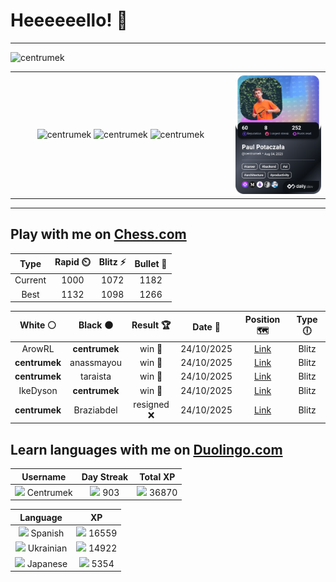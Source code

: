 # Heeeeeello! 👋

----

<div>
    <img
        src="https://komarev.com/ghpvc/?username=centrumek&label=visitors&color=0e75b6&style=flat"
        alt="centrumek"
    />
</div>

<table>
  <tbody>
    <tr>
      <td align="center" width="70%" colspan="2">
        <img 
            src="https://github-readme-stats.vercel.app/api?username=centrumek&show_icons=true&count_private=true&theme=dark&hide_border=true&hide=issues,contribs&bg_color=00000000"
            alt="centrumek"
          />
        <img
            src="https://github-readme-stats.vercel.app/api/top-langs/?username=centrumek&layout=compact&hide_border=true&theme=dark&bg_color=00000000&langs_count=6&exclude_repo=air-statistic-app"
            alt="centrumek"
        />
        <img 
            src="https://github-readme-streak-stats.herokuapp.com?user=centrumek&theme=dark&hide_border=true&background=FFFFFF00"
            alt="centrumek"
        />
      </td>
      <td width="30%" rowspan="2">
        <a href="https://app.daily.dev/centrumek">
          <img
            src="./devcard.png"
            alt="centrumek"
          />
        </a>
      </td>
    </tr>
  </tbody>
</table>

---

## Play with me on [Chess.com](https://www.chess.com/member/centrumek)

<div align="center">
<!--START_SECTION:chessStats-->
<!-- Automatically generated with https://github.com/Balastrong/chess-stats-action -->

| Type | Rapid ⏲️ | Blitz ⚡ | Bullet 🔫 |
|:---:|:---:|:---:|:---:|
| Current | 1000 | 1072 | 1182 |
| Best | 1132 | 1098 | 1266 |

| White ⚪ | Black ⚫ | Result 🏆 | Date 📅 | Position 🗺️ | Type 🕕 |
|:---:|:---:|:---:|:---:|:---:|:---:|
| ArowRL | **centrumek** | win 🥇 | 24/10/2025 | <a href="http://www.ee.unb.ca/cgi-bin/tervo/fen.pl?select=3rk2r/pp1b4/8/2Q1p1q1/2P1P3/3P1p2/PP3P2/R5qK w k - 0 30">Link</a> | Blitz |
| **centrumek** | anassmayou | win 🥇 | 24/10/2025 | <a href="http://www.ee.unb.ca/cgi-bin/tervo/fen.pl?select=1r1r4/3Rk2p/2P3p1/1pK1ppP1/2b1p2P/4P3/1Q3P2/8 b - - 3 44">Link</a> | Blitz |
| **centrumek** | taraista | win 🥇 | 24/10/2025 | <a href="http://www.ee.unb.ca/cgi-bin/tervo/fen.pl?select=5Bkq/p1pR1Q2/2P1p2p/1P4p1/P3P3/8/2P1K2P/8 b - - 4 34">Link</a> | Blitz |
| IkeDyson | **centrumek** | win 🥇 | 24/10/2025 | <a href="http://www.ee.unb.ca/cgi-bin/tervo/fen.pl?select=r3k3/1p1npp2/p1p3p1/8/PP1Pp1P1/1NP2r2/4K1q1/7R w q - 0 23">Link</a> | Blitz |
| **centrumek** | Braziabdel | resigned ❌ | 24/10/2025 | <a href="http://www.ee.unb.ca/cgi-bin/tervo/fen.pl?select=r1q2rk1/1p3ppp/4pn2/P7/3p4/PQR5/2P3PP/5RK1 b - - 0 20">Link</a> | Blitz |

<!--END_SECTION:chessStats-->
</div>

## Learn languages with me on [Duolingo.com](https://www.duolingo.com/profile/Centrumek)

<div align="center">
<!--START_SECTION:duolingoStats-->
<!-- Automatically generated with https://github.com/centrumek/duolingo-readme-stats-->

| Username | Day Streak | Total XP |
|:---:|:---:|:---:|
| <img src="https://raw.githubusercontent.com/centrumek/duolingo-readme-stats/main/assets/duolingo.png" height="12"> Centrumek | <img src="https://raw.githubusercontent.com/centrumek/duolingo-readme-stats/main/assets/streakinactive.svg" height="12"> 903 | <img src="https://raw.githubusercontent.com/centrumek/duolingo-readme-stats/main/assets/xp.svg" height="12"> 36870 |

| Language | XP |
|:---:|:---:|
| <img src="https://raw.githubusercontent.com/centrumek/duolingo-readme-stats/main/assets/langs/spanish.svg" height="12"> Spanish | <img src="https://raw.githubusercontent.com/centrumek/duolingo-readme-stats/main/assets/xp.svg" height="12"> 16559 |
| <img src="https://raw.githubusercontent.com/centrumek/duolingo-readme-stats/main/assets/langs/ukrainian.svg" height="12"> Ukrainian | <img src="https://raw.githubusercontent.com/centrumek/duolingo-readme-stats/main/assets/xp.svg" height="12"> 14922 |
| <img src="https://raw.githubusercontent.com/centrumek/duolingo-readme-stats/main/assets/langs/japanese.svg" height="12"> Japanese | <img src="https://raw.githubusercontent.com/centrumek/duolingo-readme-stats/main/assets/xp.svg" height="12"> 5354 |

<!--END_SECTION:duolingoStats-->
</div>
<!--
**centrumek/centrumek** is a ✨ _special_ ✨ repository because its `README.md` (this file) appears on your GitHub profile.

Here are some ideas to get you started:

- 🔭 I’m currently working on ...
- 🌱 I’m currently learning ...
- 👯 I’m looking to collaborate on ...
- 🤔 I’m looking for help with ...
- 💬 Ask me about ...
- 📫 How to reach me: ...
- 😄 Pronouns: ...
- ⚡ Fun fact: ...
-->
